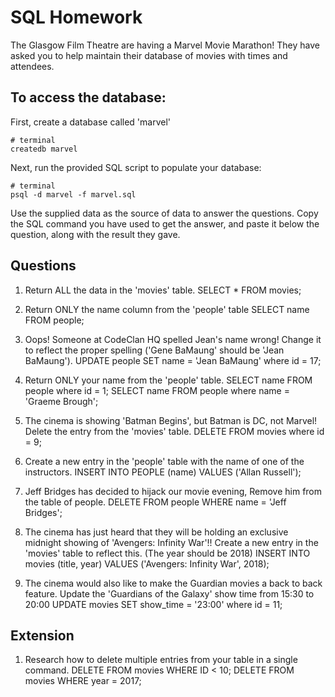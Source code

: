 # SQL Homework

The Glasgow Film Theatre are having a Marvel Movie Marathon! They have asked you to help maintain their database of movies with times and attendees.

## To access the database:

First, create a database called 'marvel'
```
# terminal
createdb marvel
```

Next, run the provided SQL script to populate your database:
```
# terminal
psql -d marvel -f marvel.sql
```

Use the supplied data as the source of data to answer the questions.  Copy the SQL command you have used to get the answer, and paste it below the question, along with the result they gave.

## Questions

1. Return ALL the data in the 'movies' table.
SELECT * FROM movies;

2. Return ONLY the name column from the 'people' table
SELECT name FROM people;

3. Oops! Someone at CodeClan HQ spelled Jean's name wrong! Change it to reflect the proper spelling ('Gene BaMaung' should be 'Jean BaMaung').
UPDATE people SET name = 'Jean BaMaung' where id = 17;

4. Return ONLY your name from the 'people' table.
SELECT name FROM people where id = 1;
SELECT name FROM people where name = 'Graeme Brough';

5. The cinema is showing 'Batman Begins', but Batman is DC, not Marvel! Delete the entry from the 'movies' table.
DELETE FROM movies where id = 9;

6. Create a new entry in the 'people' table with the name of one of the instructors.
INSERT INTO PEOPLE (name) VALUES ('Allan Russell');

7. Jeff Bridges has decided to hijack our movie evening, Remove him from the table of people.
DELETE FROM people WHERE name = 'Jeff Bridges';

8. The cinema has just heard that they will be holding an exclusive midnight showing of 'Avengers: Infinity War'!! Create a new entry in the 'movies' table to reflect this. (The year should be 2018)
INSERT INTO movies (title, year) VALUES ('Avengers: Infinity War', 2018);

9. The cinema would also like to make the Guardian movies a back to back feature. Update the 'Guardians of the Galaxy' show time from 15:30 to 20:00
UPDATE movies SET show_time = '23:00' where id = 11;

## Extension

1. Research how to delete multiple entries from your table in a single command.
DELETE FROM movies WHERE ID < 10;
DELETE FROM movies WHERE year = 2017;

